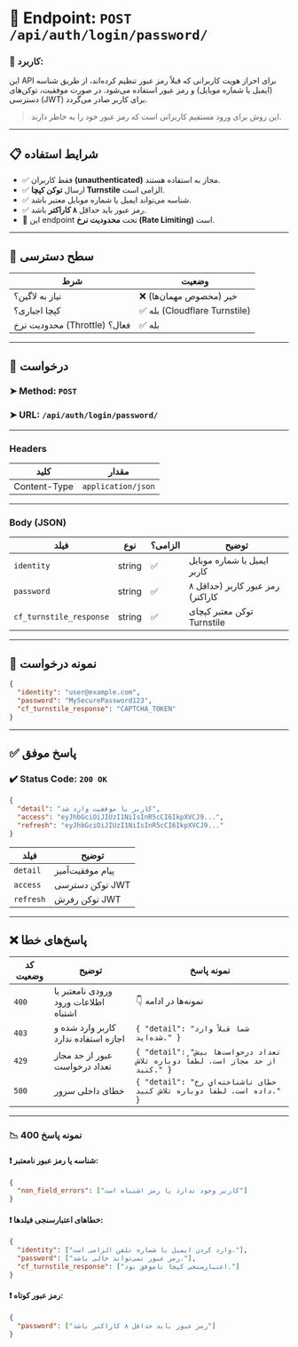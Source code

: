 # 📌 Endpoint: `POST /api/auth/login/password/`

### 🎯 کاربرد:

این API برای احراز هویت کاربرانی که قبلاً رمز عبور تنظیم کرده‌اند، از طریق شناسه (ایمیل یا شماره موبایل) و رمز عبور استفاده می‌شود. در صورت موفقیت، توکن‌های دسترسی (JWT) برای کاربر صادر می‌گردد.

> این روش برای ورود مستقیم کاربرانی است که رمز عبور خود را به خاطر دارند.

---

## 📋 شرایط استفاده

* ✅ فقط کاربران **(unauthenticated)** مجاز به استفاده هستند.
* ✅ ارسال **توکن کپچا Turnstile** الزامی است.
* ✅ شناسه می‌تواند ایمیل یا شماره موبایل معتبر باشد.
* ✅ رمز عبور باید حداقل **۸ کاراکتر** باشد.
* 🚦 این endpoint تحت **محدودیت نرخ (Rate Limiting)** است.

---

## 🔐 سطح دسترسی

| شرط                          | وضعیت                        |
| ---------------------------- | ---------------------------- |
| نیاز به لاگین؟               | ❌ خیر (مخصوص مهمان‌ها)       |
| کپچا اجباری؟                 | ✅ بله (Cloudflare Turnstile) |
| محدودیت نرخ (Throttle) فعال؟ | ✅ بله                        |

---

## 📨 درخواست

### ➤ Method: `POST`

### ➤ URL: `/api/auth/login/password/`

---

### Headers

| کلید         | مقدار              |
| ------------ | ------------------ |
| Content-Type | `application/json` |

---

### Body (JSON)

| فیلد                    | نوع    | الزامی؟ | توضیح                                     |
| ----------------------- | ------ | ------- | ----------------------------------------- |
| `identity`              | string | ✅       | ایمیل یا شماره موبایل کاربر               |
| `password`              | string | ✅       | رمز عبور کاربر (حداقل ۸ کاراکتر)          |
| `cf_turnstile_response` | string | ✅       | توکن معتبر کپچای Turnstile                |

---

## 🧪 نمونه درخواست

```json
{
  "identity": "user@example.com",
  "password": "MySecurePassword123",
  "cf_turnstile_response": "CAPTCHA_TOKEN"
}
```

---

## ✅ پاسخ موفق

### ✔️ Status Code: `200 OK`

```json
{
  "detail": "کاربر با موفقیت وارد شد",
  "access": "eyJhbGciOiJIUzI1NiIsInR5cCI6IkpXVCJ9...",
  "refresh": "eyJhbGciOiJIUzI1NiIsInR5cCI6IkpXVCJ9..."
}
```

| فیلد      | توضیح             |
| --------- | ----------------- |
| `detail`  | پیام موفقیت‌آمیز  |
| `access`  | توکن دسترسی JWT   |
| `refresh` | توکن رفرش JWT     |

---

## ❌ پاسخ‌های خطا

| کد وضعیت | توضیح                               | نمونه پاسخ                                                                                                      |
| -------- | ----------------------------------- | --------------------------------------------------------------------------------------------------------------- |
| `400`    | ورودی نامعتبر یا اطلاعات ورود اشتباه | 👇 نمونه‌ها در ادامه                                                                                            |
| `403`    | کاربر وارد شده و اجازه استفاده ندارد    | `{ "detail": "شما قبلاً وارد شده‌اید." }`                                                                       |
| `429`    | عبور از حد مجاز تعداد درخواست       | `{ "detail": "تعداد درخواست‌ها بیش از حد مجاز است. لطفاً دوباره تلاش کنید." }`                                   |
| `500`    | خطای داخلی سرور                      | `{ "detail": "خطای ناشناخته‌ای رخ داده است. لطفاً دوباره تلاش کنید." }`                                         |

---

### 📉 نمونه پاسخ 400

#### ❗ شناسه یا رمز عبور نامعتبر:

```json
{
  "non_field_errors": ["کاربر وجود ندارد یا رمز اشتباه است"]
}
```

#### ❗ خطاهای اعتبارسنجی فیلدها:

```json
{
  "identity": ["وارد کردن ایمیل یا شماره تلفن الزامی است."],
  "password": ["رمز عبور نمی‌تواند خالی باشد."],
  "cf_turnstile_response": ["اعتبارسنجی کپچا ناموفق بود."]
}
```

#### ❗ رمز عبور کوتاه:

```json
{
  "password": ["رمز عبور باید حداقل ۸ کاراکتر باشد"]
}
```
